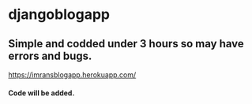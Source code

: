 # djangoblogapp

## Simple and codded under 3 hours so may have errors and bugs.
https://imransblogapp.herokuapp.com/
#### Code will be added.
